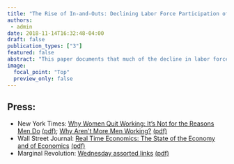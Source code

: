 ```yaml
---
title: "The Rise of In-and-Outs: Declining Labor Force Participation of Prime Age Men"
authors:
 - admin
date: 2018-11-14T16:32:48-04:00
draft: false
publication_types: ["3"]
featured: false
abstract: "This paper documents that much of the decline in labor force participation of U.S. prime age men comes from “in-and-outs”—who I define as men who temporarily leave the labor force. Individuals moving in and out of the labor force have been an understudied margin of labor supply but account for 20–40% of the decline in participation between 1984 and 2011. In-and-outs are distinct from unemployed individuals, experiencing no loss of future income as a result of their time out of the labor force, and represent a distinct margin of labor supply from long-term labor force dropouts. Examining explanations for the rise of in-and-outs, I find little evidence to suggest that changes in labor demand are responsible."
image:
  focal_point: "Top"
  preview_only: false
---
```


## Press:
 - New York Times: [Why Women Quit Working: It’s Not for the Reasons Men Do](https://www.nytimes.com/2017/01/24/business/economy/women-labor-force.html) [(pdf)](NYT%20-%20Why%20Women%20Quit%20Working%20It’s%20Not%20for%20the%20Reasons%20Men%20Do%20-%20The%20New%20York%20Times.pdf); [Why Aren't More Men Working?](https://www.nytimes.com/2018/06/15/business/men-unemployment-jobs.html) [(pdf)](NYT%20-%20Why%20Aren’t%20More%20Men%20Working?%20-%20The%20New%20York%20Times.pdf)
 - Wall Street Journal: [Real Time Economics: The State of the Economy and of Economics](https://blogs.wsj.com/economics/2019/01/07/real-time-economics-the-state-of-economics/) [(pdf)](WSJ%20-%20Real%20Time%20Economics:%20The%20State%20of%20the%20Economy%20and%20of%20Economics.pdf)
 - Marginal Revolution: [Wednesday assorted links](https://marginalrevolution.com/marginalrevolution/2017/11/wednesday-assorted-links-132.html) [(pdf)](MargRev%20-%20Wednesday%20assorted%20links%20-%20Marginal%20REVOLUTION.pdf)